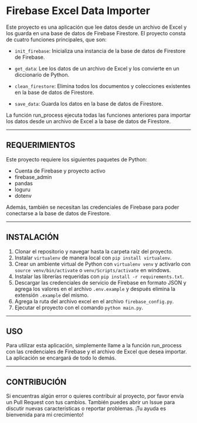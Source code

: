 # **Firebase Excel Data Importer**

Este proyecto es una aplicación que lee datos desde un archivo de Excel y los guarda en una base de datos de Firebase Firestore. El proyecto consta de cuatro funciones principales, que son:

- `init_firebase`: Inicializa una instancia de la base de datos de Firestore de Firebase.

- `get_data`: Lee los datos de un archivo de Excel y los convierte en un diccionario de Python.

- `clean_firestore`: Elimina todos los documentos y colecciones existentes en la base de datos de Firestore.

- `save_data`: Guarda los datos en la base de datos de Firestore.

La función run_process ejecuta todas las funciones anteriores para importar los datos desde un archivo de Excel a la base de datos de Firestore.

----

## **REQUERIMIENTOS**

Este proyecto requiere los siguientes paquetes de Python:

- Cuenta de Firebase y proyecto activo
- firebase_admin
- pandas
- loguru
- dotenv

Además, también se necesitan las credenciales de Firebase para poder conectarse a la base de datos de Firestore.

----

## **INSTALACIÓN**

1. Clonar el repositorio y navegar hasta la carpeta raíz del proyecto.
2. Instalar `virtualenv` de manera local con `pip install virtualenv`.
3. Crear un ambiente virtual de Python con `virtualenv venv` y activarlo con `source venv/bin/activate` o `venv/Scripts/activate` en windows.
4. Instalar las librerías requeridas con `pip install -r requirements.txt`.
5. Descargar las credenciales de servicio de Firebase en formato JSON y agrega los valores en el archivo `.env.example` y después elimina la extensión `.example` del mismo.
6. Agrega la ruta del archivo excel en el archivo `firebase_config.py`.
7. Ejecutar el proyecto con el comando `python main.py`.

----

## **USO**

Para utilizar esta aplicación, simplemente llame a la función run_process con las credenciales de Firebase y el archivo de Excel que desea importar. La aplicación se encargará de todo lo demás.

----

## **CONTRIBUCIÓN**

Si encuentras algún error o quieres contribuir al proyecto, por favor envía un Pull Request con tus cambios. También puedes abrir un Issue para discutir nuevas características o reportar problemas. ¡Tu ayuda es bienvenida para mi crecimiento!